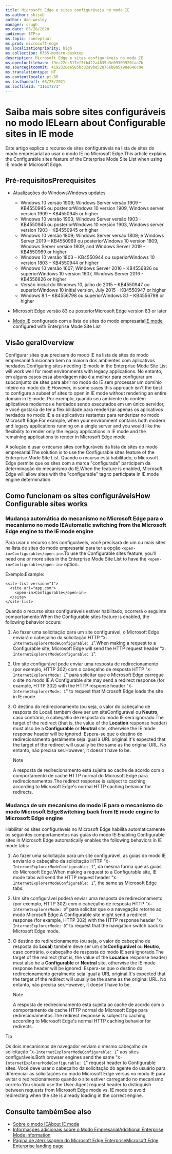 ```yaml
---
title: Microsoft Edge e sites configuráveis no modo IE
ms.author: shisub
author: dan-wesley
manager: srugh
ms.date: 05/28/2020
audience: ITPro
ms.topic: conceptual
ms.prod: microsoft-edge
ms.localizationpriority: high
ms.collection: M365-modern-desktop
description: Microsoft Edge e sites configuráveis no modo IE
ms.openlocfilehash: f9ec22ec517ef5fb422a4835b3e09309920faa7b
ms.sourcegitcommit: 4192328ee585bc32a9be528766b8a5a98e046c8e
ms.translationtype: HT
ms.contentlocale: pt-BR
ms.lasthandoff: 06/25/2021
ms.locfileid: "11617271"
---
```

# <a name="learn-about-configurable-sites-in-ie-mode"></a><span data-ttu-id="f7f32-103">Saiba mais sobre sites configuráveis no modo IE</span><span class="sxs-lookup"><span data-stu-id="f7f32-103">Learn about Configurable sites in IE mode</span></span>

<span data-ttu-id="f7f32-104">Este artigo explica o recurso de sites configuráveis na lista de sites do modo empresarial ao usar o modo IE no Microsoft Edge.</span><span class="sxs-lookup"><span data-stu-id="f7f32-104">This article explains the Configurable sites feature of the Enterprise Mode Site List when using IE mode in Microsoft Edge.</span></span>

## <a name="prerequisites"></a><span data-ttu-id="f7f32-105">Pré-requisitos</span><span class="sxs-lookup"><span data-stu-id="f7f32-105">Prerequisites</span></span>

- <span data-ttu-id="f7f32-106">Atualizações do Windows</span><span class="sxs-lookup"><span data-stu-id="f7f32-106">Windows updates</span></span>

  - <span data-ttu-id="f7f32-107">Windows 10 versão 1909; Windows Server versão 1909 – KB4550945 ou posterior</span><span class="sxs-lookup"><span data-stu-id="f7f32-107">Windows 10 version 1909, Windows server version 1909 – KB4550945  or higher</span></span>
  - <span data-ttu-id="f7f32-108">Windows 10 versão 1903; Windows Server versão 1903 – KB4550945 ou posterior</span><span class="sxs-lookup"><span data-stu-id="f7f32-108">Windows 10 version 1903, Windows server version 1903 – KB4550945  or higher</span></span>
  - <span data-ttu-id="f7f32-109">Windows 10 versão 1809; Windows Server versão 1809; e Windows Server 2019 – KB4550969 ou posterior</span><span class="sxs-lookup"><span data-stu-id="f7f32-109">Windows 10 version 1809, Windows Server version 1809, and Windows Server 2019 - KB4550969 or higher</span></span>
  - <span data-ttu-id="f7f32-110">Windows 10 versão 1803 – KB4550944 ou superior</span><span class="sxs-lookup"><span data-stu-id="f7f32-110">Windows 10 version 1803 – KB4550944 or higher</span></span>
  - <span data-ttu-id="f7f32-111">Windows 10 versão 1607; Windows Server 2016 – KB4556826 ou superior</span><span class="sxs-lookup"><span data-stu-id="f7f32-111">Windows 10 version 1607, Windows Server 2016 - KB4556826 or higher</span></span>
  - <span data-ttu-id="f7f32-112">Versão inicial do Windows 10, julho de 2015 – KB4550947 ou superior</span><span class="sxs-lookup"><span data-stu-id="f7f32-112">Windows 10 initial version, July 2015 - KB4550947 or higher</span></span>
  - <span data-ttu-id="f7f32-113">Windows 8.1 – KB4556798 ou superior</span><span class="sxs-lookup"><span data-stu-id="f7f32-113">Windows 8.1 – KB4556798 or higher</span></span>

- <span data-ttu-id="f7f32-114">Microsoft Edge versão 83 ou posterior</span><span class="sxs-lookup"><span data-stu-id="f7f32-114">Microsoft Edge version 83 or later</span></span>
- <span data-ttu-id="f7f32-115">[Modo IE](./edge-ie-mode.md) configurado com a lista de sites do modo empresarial</span><span class="sxs-lookup"><span data-stu-id="f7f32-115">[IE mode](./edge-ie-mode.md) configured with Enterprise Mode Site List</span></span>

## <a name="overview"></a><span data-ttu-id="f7f32-116">Visão geral</span><span class="sxs-lookup"><span data-stu-id="f7f32-116">Overview</span></span>

<span data-ttu-id="f7f32-117">Configurar sites que precisam do modo IE na lista de sites do modo empresarial funcionará bem na maioria dos ambientes com aplicativos herdados.</span><span class="sxs-lookup"><span data-stu-id="f7f32-117">Configuring sites needing IE mode in the Enterprise Mode Site List will work well for most environments with legacy applications.</span></span> <span data-ttu-id="f7f32-118">No entanto, em alguns casos essa abordagem não é a melhor para configurar um subconjunto de sites para abrir no modo do IE sem processar um domínio inteiro no modo do IE.</span><span class="sxs-lookup"><span data-stu-id="f7f32-118">However, in some cases this approach isn't the best to configure a subset of sites to open in IE mode without rendering an entire domain in IE mode.</span></span> <span data-ttu-id="f7f32-119">Por exemplo, quando seu ambiente do contém aplicativos modernos e herdados sendo executados em um único servidor, e você gostaria de ter a flexibilidade para renderizar apenas os aplicativos herdados no modo IE e os aplicativos restantes para renderizar no modo Microsoft Edge.</span><span class="sxs-lookup"><span data-stu-id="f7f32-119">For example, when your environment contains both modern and legacy applications running on a single server and you would like the flexibility to render only the legacy applications in IE mode and the remaining applications to render in Microsoft Edge mode.</span></span>

<span data-ttu-id="f7f32-120">A solução é usar o recurso sites configuráveis da lista de sites do modo empresarial.</span><span class="sxs-lookup"><span data-stu-id="f7f32-120">The solution is to use the Configurable sites feature of the Enterprise Mode Site List.</span></span> <span data-ttu-id="f7f32-121">Quando o recurso está habilitado, o Microsoft Edge permite que os sites com a marca "configurada" participem da determinação do mecanismo do IE.</span><span class="sxs-lookup"><span data-stu-id="f7f32-121">When the feature is enabled, Microsoft Edge will allow sites with the "configurable" tag to participate in IE mode engine determination.</span></span>

## <a name="how-configurable-sites-works"></a><span data-ttu-id="f7f32-122">Como funcionam os sites configuráveis</span><span class="sxs-lookup"><span data-stu-id="f7f32-122">How Configurable sites works</span></span>

### <a name="automatic-switching-from-the-microsoft-edge-engine-to-the-ie-mode-engine"></a><span data-ttu-id="f7f32-123">Mudança automática do mecanismo no Microsoft Edge para o mecanismo no modo IE</span><span class="sxs-lookup"><span data-stu-id="f7f32-123">Automatic switching from the Microsoft Edge engine to the IE mode engine</span></span>

<span data-ttu-id="f7f32-124">Para usar o recurso sites configuráveis, você precisará de um ou mais sites na lista de sites do modo empresarial para ter a opção `<open-in>Configurable</open-in>`.</span><span class="sxs-lookup"><span data-stu-id="f7f32-124">To use the Configurable sites feature, you'll need one or more sites in the Enterprise Mode Site List to have the `<open-in>Configurable</open-in>` option.</span></span>

<span data-ttu-id="f7f32-125">Exemplo:</span><span class="sxs-lookup"><span data-stu-id="f7f32-125">Example:</span></span>

```
<site-list version="1">
  <site url="app.com">
    <open-in>Configurable</open-in>
  </site>
</site-list>
```

<span data-ttu-id="f7f32-126">Quando o recurso sites configuráveis estiver habilitado, ocorrerá o seguinte comportamento:</span><span class="sxs-lookup"><span data-stu-id="f7f32-126">When the Configurable sites feature is enabled, the following behavior occurs:</span></span>

1. <span data-ttu-id="f7f32-127">Ao fazer uma solicitação para um site configurável, o Microsoft Edge enviará o cabeçalho da solicitação HTTP "`X-InternetExplorerModeConfigurable: 1`".</span><span class="sxs-lookup"><span data-stu-id="f7f32-127">When making a request to a Configurable site, Microsoft Edge will send the HTTP request header "`X-InternetExplorerModeConfigurable: 1`".</span></span>
2. <span data-ttu-id="f7f32-128">Um site configurável pode enviar uma resposta de redirecionamento (por exemplo, HTTP 302) com o cabeçalho de resposta HTTP "`X-InternetExplorerMode: 1`" para solicitar que o Microsoft Edge carregue o site no modo IE.</span><span class="sxs-lookup"><span data-stu-id="f7f32-128">A Configurable site may send a redirect response (for example, HTTP 302) with the HTTP response header "`X-InternetExplorerMode: 1`" to request that Microsoft Edge loads the site in IE mode.</span></span>
3. <span data-ttu-id="f7f32-129">O destino do redirecionamento (ou seja, o valor do cabeçalho de resposta do Local) também deve ser um siteConfigurável ou **Neutro**, caso contrário, o cabeçalho de resposta do modo IE será ignorado.</span><span class="sxs-lookup"><span data-stu-id="f7f32-129">The target of the redirect (that is, the value of the **Location** response header) must also be a **Configurable** or **Neutral** site, otherwise the IE mode response header will be ignored.</span></span> <span data-ttu-id="f7f32-130">Espera-se que o destino do redirecionamento geralmente seja igual à URL original.</span><span class="sxs-lookup"><span data-stu-id="f7f32-130">It's expected that the target of the redirect will usually be the same as the original URL.</span></span> <span data-ttu-id="f7f32-131">No entanto, não precisa ser.</span><span class="sxs-lookup"><span data-stu-id="f7f32-131">However, it doesn't have to be.</span></span>

   > [!NOTE]
   > <span data-ttu-id="f7f32-132">A resposta de redirecionamento está sujeita ao cache de acordo com o comportamento de cache HTTP normal do Microsoft Edge para redirecionamentos.</span><span class="sxs-lookup"><span data-stu-id="f7f32-132">The redirect response is subject to caching according to Microsoft Edge's normal HTTP caching behavior for redirects.</span></span>

### <a name="switching-back-from-ie-mode-engine-to-microsoft-edge-engine"></a><span data-ttu-id="f7f32-133">Mudança de um mecanismo do modo IE para o mecanismo do modo Microsoft Edge</span><span class="sxs-lookup"><span data-stu-id="f7f32-133">Switching back from IE mode engine to Microsoft Edge engine</span></span>

<span data-ttu-id="f7f32-134">Habilitar os sites configuráveis no Microsoft Edge habilita automaticamente os seguintes comportamentos nas guias do modo IE:</span><span class="sxs-lookup"><span data-stu-id="f7f32-134">Enabling Configurable sites in Microsoft Edge automatically enables the following behaviors in IE mode tabs:</span></span>

1. <span data-ttu-id="f7f32-135">Ao fazer uma solicitação para um site configurável, as guias do modo IE enviarão o cabeçalho da solicitação HTTP "`X-InternetExplorerModeConfigurable: 1`", da mesma forma que as guias do Microsoft Edge.</span><span class="sxs-lookup"><span data-stu-id="f7f32-135">When making a request to a Configurable site, IE mode tabs will send the HTTP request header "`X-InternetExplorerModeConfigurable: 1`", the same as Microsoft Edge tabs.</span></span>
2. <span data-ttu-id="f7f32-136">Um site configurável poderá enviar uma resposta de redirecionamento (por exemplo, HTTP 302) com o cabeçalho de resposta HTTP "`X-InternetExplorerMode: 0`" para solicitar que o a navegação retorne ao modo Microsoft Edge.</span><span class="sxs-lookup"><span data-stu-id="f7f32-136">A Configurable site might send a redirect response (for example, HTTP 302) with the HTTP response header "`X-InternetExplorerMode: 0`" to request that the navigation switch back to Microsoft Edge mode.</span></span>
3. <span data-ttu-id="f7f32-137">O destino do redirecionamento (ou seja, o valor do cabeçalho de resposta do **Local**) também deve ser um site**Configurável** ou **Neutro**, caso contrário, o cabeçalho de resposta do modo IE será ignorado.</span><span class="sxs-lookup"><span data-stu-id="f7f32-137">The target of the redirect (that is, the value of the **Location** response header) must also be a **Configurable** or **Neutral** site, otherwise the IE mode response header will be ignored.</span></span> <span data-ttu-id="f7f32-138">Espera-se que o destino do redirecionamento geralmente seja igual à URL original.</span><span class="sxs-lookup"><span data-stu-id="f7f32-138">It's expected that the target of the redirect will usually be the same as the original URL.</span></span> <span data-ttu-id="f7f32-139">No entanto, não precisa ser.</span><span class="sxs-lookup"><span data-stu-id="f7f32-139">However, it doesn't have to be.</span></span>

   > [!NOTE]
   > <span data-ttu-id="f7f32-140">A resposta de redirecionamento está sujeita ao cache de acordo com o comportamento de cache HTTP normal do Microsoft Edge para redirecionamentos.</span><span class="sxs-lookup"><span data-stu-id="f7f32-140">The redirect response is subject to caching according to Microsoft Edge's normal HTTP caching behavior for redirects.</span></span>

> [!TIP]
> <span data-ttu-id="f7f32-141">Os dois mecanismos de navegador enviam o mesmo cabeçalho de solicitação "`X-InternetExplorerModeConfigurable: 1`" aos sites configuráveis.</span><span class="sxs-lookup"><span data-stu-id="f7f32-141">Both browser engines send the same "`X-InternetExplorerModeConfigurable: 1`" request header to Configurable sites.</span></span> <span data-ttu-id="f7f32-142">Você deve usar o cabeçalho da solicitação do agente do usuário para diferenciar as solicitações no modo Microsoft Edge versus no modo IE para evitar o redirecionamento quando o site estiver carregando no mecanismo correto.</span><span class="sxs-lookup"><span data-stu-id="f7f32-142">You should use the User-Agent request header to distinguish between requests from Microsoft Edge mode vs. IE mode to avoid redirecting when the site is already loading in the correct engine.</span></span>

## <a name="see-also"></a><span data-ttu-id="f7f32-143">Consulte também</span><span class="sxs-lookup"><span data-stu-id="f7f32-143">See also</span></span>

- [<span data-ttu-id="f7f32-144">Sobre o modo IE</span><span class="sxs-lookup"><span data-stu-id="f7f32-144">About IE mode</span></span>](./edge-ie-mode.md)
- [<span data-ttu-id="f7f32-145">Informações adicionais sobre o Modo Empresarial</span><span class="sxs-lookup"><span data-stu-id="f7f32-145">Additional Enterprise Mode information</span></span>](/internet-explorer/ie11-deploy-guide/enterprise-mode-overview-for-ie11)
- [<span data-ttu-id="f7f32-146">Página de aterrissagem do Microsoft Edge Enterprise</span><span class="sxs-lookup"><span data-stu-id="f7f32-146">Microsoft Edge Enterprise landing page</span></span>](https://aka.ms/EdgeEnterprise)